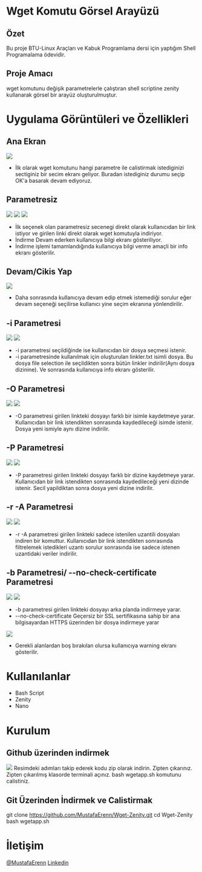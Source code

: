 # Wget Komutu Görsel Arayüzü
## Özet
Bu proje  BTU-Linux Araçları ve Kabuk Programlama dersi için yaptığım Shell Programalama ödevidir.

## Proje Amacı
wget komutunu değişik parametrelerle çalıştıran shell scriptine zenity kullanarak görsel bir arayüz oluşturulmuştur.

# Uygulama Görüntüleri ve Özellikleri

## Ana Ekran
<img src="images/anaekran.png" >

- İlk olarak wget komutunu hangi parametre ile calistirmak istediginizi sectiginiz bir secim ekranı geliyor. Buradan istediginiz durumu seçip OK'a basarak devam ediyoruz.

## Parametresiz 
<img src="images/parametresiz.png" > <img src="images/indirme.png" > <img src="images/indirmebasarili.png" >

- İlk seçenek olan parametresiz secenegi direkt olarak kullanıcıdan bir link istiyor ve girilen linki direkt olarak wget komutuyla indiriyor.
- İndirme Devam ederken kullanıcıya bilgi ekranı gösteriliyor.
- İndirme işlemi tamamlandığında kullanıcıya bilgi verme amaçli bir info ekranı gösterilir.

## Devam/Cikis Yap
<img src="images/devam.png" >

- Daha sonrasında kullanıcıya devam edip etmek istemediği sorulur eğer devam seçeneği seçilirse kullanıcı yine seçim ekranına yönlendirilir.


## -i Parametresi
<img src="images/iparametresi.png" > <img src="images/linkler.png" >

- -i parametresi seçildiğinde ise kullanıcıdan bir dosya seçmesi istenir. 
- -i parametresinde kullanılmak için oluşturulan linkler.txt isimli dosya. Bu dosya file selection ile seçildikten sonra bütün linkler indirilir(Aynı dosya dizinine). Ve sonrasında kullanıcıya info ekranı gösterilir.

## -O Parametresi
<img src="images/oparametresi.png" > <img src="images/yeniisim.png" >

- -O parametresi girilen linkteki dosyayı farklı bir isimle kaydetmeye yarar. Kullanıcıdan bir link istendikten sonrasında kaydedileceği isimde istenir. Dosya yeni ismiyle aynı dizine indirilir.

## -P Parametresi
<img src="images/pparametre.png" > <img src="images/yenidizin.png" >

- -P parametresi girilen linkteki dosyayı farklı bir dizine kaydetmeye yarar. Kullanıcıdan bir link istendikten sonrasında kaydedileceği yeni dizinde istenir. Secil yapildiktan sonra dosya yeni dizine indirilir.

## -r -A Parametresi
<img src="images/raparametresi.png" > <img src="images/tur.png" >

- -r -A parametresi girilen linkteki sadece istenilen uzantili dosyaları indiren bir komuttur. Kullanıcıdan bir link istendikten sonrasında filtrelemek istedikleri uzantı sorulur sonrasında ise sadece istenen uzantidaki veriler indirilir.

## -b Parametresi/ --no-check-certificate Parametresi
<img src="images/bparametresi.png" > <img src="images/nocheck.png" >

- -b parametresi girilen linkteki dosyayı arka planda indirmeye yarar. 
- --no-check-certificate Geçersiz bir SSL sertifikasına sahip bir ana bilgisayardan HTTPS üzerinden bir dosya indirmeye yarar

<img src="images/basarisiz.png" >

- Gerekli alanlardan boş bırakılan olursa kullanıcıya warning ekranı gösterilir.

# Kullanılanlar
- Bash Script
- Zenity
- Nano

# Kurulum
## Github üzerinden indirmek
<img src="images/kurulum1.png">
Resimdeki adımları takip ederek kodu zip olarak indirin.
Zipten çıkarınız.
Zipten çıkarılmış klasorde terminali açınız.
bash wgetapp.sh komutunu calistiniz.

## Git Üzerinden İndirmek ve Calistirmak
git clone https://github.com/MustafaErenn/Wget-Zenity.git
cd Wget-Zenity
bash wgetapp.sh


# İletişim
[@MustafaErenn](https://github.com/MustafaErenn) 
[Linkedin](https://www.linkedin.com/in/mustafa-eren-9214661b3/)
